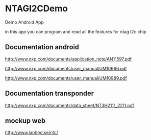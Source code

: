 # NTAGI2CDemo
Demo Android App

in this app you can program and read all the features for ntag i2c chip

## Documentation android

http://www.nxp.com/documents/application_note/AN11597.pdf

http://www.nxp.com/documents/user_manual/UM10966.pdf

http://www.nxp.com/documents/user_manual/UM10989.pdf


## Documentation transponder

http://www.nxp.com/documents/data_sheet/NT3H2111_2211.pdf

## mockup web

http://www.lanhed.se/nfc/
